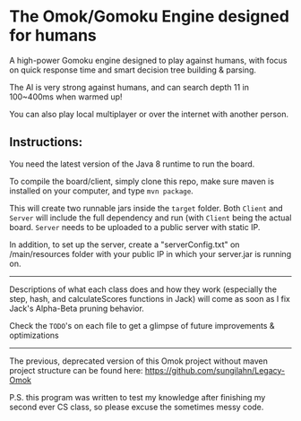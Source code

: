 The Omok/Gomoku Engine designed for humans
===

A high-power Gomoku engine designed to play against humans, with focus on quick response time and smart decision tree building & parsing.

The AI is very strong against humans, and can search depth 11 in 100~400ms when warmed up!

You can also play local multiplayer or over the internet with another person.

Instructions:
---

You need the latest version of the Java 8 runtime to run the board.

To compile the board/client, simply clone this repo, make sure maven is installed on your computer, and type `mvn package`.

This will create two runnable jars inside the `target` folder. Both `Client` and `Server` will include the full dependency and run (with `Client` being the actual board. `Server` needs to be uploaded to a public server with static IP.

In addition, to set up the server, create a "serverConfig.txt" on /main/resources folder with your public IP in which your server.jar is running on.

---

Descriptions of what each class does and how they work (especially the step, hash, and calculateScores functions in Jack) will come as soon as I fix Jack's Alpha-Beta pruning behavior.

Check the `TODO`'s on each file to get a glimpse of future improvements & optimizations

---
The previous, deprecated version of this Omok project without maven project structure can be found here: https://github.com/sungilahn/Legacy-Omok

P.S. this program was written to test my knowledge after finishing my second ever CS class, so please excuse the sometimes messy code.

